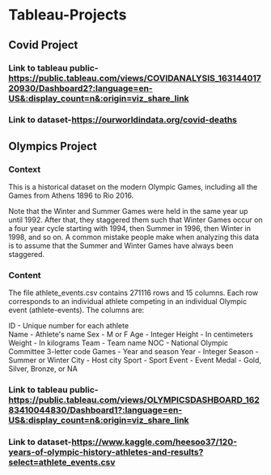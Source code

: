 # Tableau-Projects

## Covid Project 

### Link to tableau public-https://public.tableau.com/views/COVIDANALYSIS_16314401720930/Dashboard2?:language=en-US&:display_count=n&:origin=viz_share_link
### Link to dataset-https://ourworldindata.org/covid-deaths

## Olympics Project 
### Context
This is a historical dataset on the modern Olympic Games, including all the Games from Athens 1896 to Rio 2016.

Note that the Winter and Summer Games were held in the same year up until 1992. After that, they staggered them such that Winter Games occur on a four year cycle starting with 1994, then Summer in 1996, then Winter in 1998, and so on. A common mistake people make when analyzing this data is to assume that the Summer and Winter Games have always been staggered.

### Content
The file athlete_events.csv contains 271116 rows and 15 columns. Each row corresponds to an individual athlete competing in an individual Olympic event (athlete-events). The columns are:

ID - Unique number for each athlete   
Name - Athlete's name
Sex - M or F
Age - Integer
Height - In centimeters
Weight - In kilograms
Team - Team name
NOC - National Olympic Committee 3-letter code
Games - Year and season
Year - Integer
Season - Summer or Winter
City - Host city
Sport - Sport
Event - Event
Medal - Gold, Silver, Bronze, or NA

### Link to tableau public-https://public.tableau.com/views/OLYMPICSDASHBOARD_16283410044830/Dashboard1?:language=en-US&:display_count=n&:origin=viz_share_link
### Link to dataset-https://www.kaggle.com/heesoo37/120-years-of-olympic-history-athletes-and-results?select=athlete_events.csv
